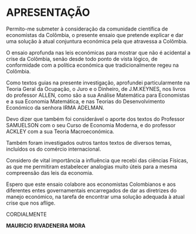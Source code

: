 # APRESENTAÇÃO

Permito-me submeter à consideração da comunidade científica de economistas da Colômbia, o presente ensaio que pretende explicar e dar uma solução à atual conjuntura económica pela que atravessa a Colômbia.

O ensaio aprofunda nas leis económicas para mostrar que não é acidental a crise da Colômbia, senão desde todo ponto de vista lógico, de conformidade com a política económica que tradicionalmente regeu na Colômbia.

Como textos guias na presente investigação, aprofundei particularmente na Teoria Geral da Ocupação, o Juro e o Dinheiro, de J.M.KEYNES, nos livros do professor ALLEN, como são a sua Análise Matemática para Economistas e a sua Economia Matemática, e nas Teorias do Desenvolvimento Económico da senhora IRMA ADELMAN.

Devo dizer que também foi considerável o aporte dos textos do Professor SAMUELSON com o seu Curso de Economia Moderna, e do professor ACKLEY com a sua Teoria Macroeconómica.

Também foram investigados outros tantos textos de diversos temas, incluídos os do comércio internacional.

Considero de vital importância a influência que recebi das ciências Físicas, as que me permitiram estabelecer analogias muito úteis para a mesma compreensão das leis da economia.

Espero que este ensaio colabore aos economistas Colombianos e aos diferentes entes governamentais encarregados de dar as diretrizes do manejo económico, na tarefa de encontrar uma solução adequada à atual crise que nos aflige.

CORDIALMENTE

**MAURICIO RIVADENEIRA MORA**
